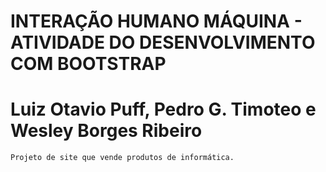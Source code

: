 # INTERAÇÃO HUMANO MÁQUINA - ATIVIDADE DO DESENVOLVIMENTO COM BOOTSTRAP

# Luiz Otavio Puff, Pedro G. Timoteo e Wesley Borges Ribeiro
    Projeto de site que vende produtos de informática.